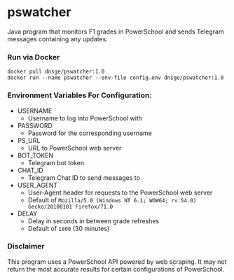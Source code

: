 # pswatcher
Java program that monitors F1 grades in PowerSchool and sends Telegram messages containing any updates.

### Run via Docker
```shell script
docker pull dnsge/pswatcher:1.0
docker run --name pswatcher --env-file config.env dnsge/pswatcher:1.0
```

### Environment Variables For Configuration:
- USERNAME
    - Username to log into PowerSchool with
- PASSWORD
    - Password for the corresponding username
- PS_URL
    - URL to PowerSchool web server
- BOT_TOKEN
    - Telegram bot token
- CHAT_ID
    - Telegram Chat ID to send messages to
- USER_AGENT
    - User-Agent header for requests to the PowerSchool web server
    - Default of `Mozilla/5.0 (Windows NT 6.1; WOW64; rv:54.0) Gecko/20100101 Firefox/71.0`
- DELAY
    - Delay in seconds in between grade refreshes
    - Default of `1800` (30 minutes)

### Disclaimer
This program uses a PowerSchool API powered by web scraping. It may not return the most accurate results for certain configurations of PowerSchool.